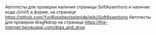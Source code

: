 Автотесты для проверки наличия страницы SoftAssertions и наличие кода JUnit5 в форме, на странице https://github.com/YuriKopshev/selenide/wiki/SoftAssertions
Автотесты для проверки dragNdrop на странице https://the-internet.herokuapp.com/drag_and_drop

